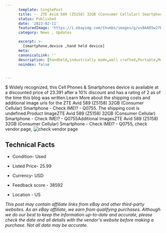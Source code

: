 ```yaml
---
      template: SinglePost
      title: -- ZTE Avid 589 (Z5158) 32GB (Consumer Cellular) Smartphone - Check IMEI? - Q0755
      status: Published
      date: '2023-02-11'
      featuredImage: 'https://i.ebayimg.com/thumbs/images/g/vs8AAOSwJ7Bj5TFB/s-l225.jpg'
      category: News , Updates

      excerpt: >-
        [smartphone,device ,hand held device]
      meta:
      canonicalLink: ''
      description: [handheld,industrially made,well crafted,Portable,Mobile,Compact,Convenient,Lightweight,Maneuverable,Man-portable,Miniature,Carriable,Hand-held,Light,Holdable,Transportable,Mobile device,Pocket-sized,On-the-go,Wireless,Cordless,Compact size,Convenient size, smartphone,device ,hand held device]
      noindex: false

        
---
```

$
    Widely recognized, this Cell Phones & Smartphones device is available at a discounted price of 23.391 after a 10% discount and has a rating of 2 as of the time this blog was written.Learn More about the shipping costs and additional image urls for the ZTE Avid 589 (Z5158) 32GB (Consumer Cellular) Smartphone - Check IMEI? - Q0755. The shipping cost is undefined.Product ImageZTE Avid 589 (Z5158) 32GB (Consumer Cellular) Smartphone - Check IMEI? - Q0755Additional ImagesZTE Avid 589 (Z5158) 32GB (Consumer Cellular) Smartphone - Check IMEI? - Q0755, check vendor page, ![check vendor page](https://origin-galleryplus.ebayimg.com/ws/web/144937831215_2_0_1/225x225.jpg,https://origin-galleryplus.ebayimg.com/ws/web/144937831215_3_0_1/225x225.jpg,https://origin-galleryplus.ebayimg.com/ws/web/144937831215_4_0_1/225x225.jpg,https://origin-galleryplus.ebayimg.com/ws/web/144937831215_5_0_1/225x225.jpg,https://origin-galleryplus.ebayimg.com/ws/web/144937831215_6_0_1/225x225.jpg,https://origin-galleryplus.ebayimg.com/ws/web/144937831215_7_0_1/225x225.jpg,https://origin-galleryplus.ebayimg.com/ws/web/144937831215_8_0_1/225x225.jpg)
    
    

 ## Technical Facts 



     
      

 - Condition- Used 


      

 - Listed Price- 25.99 


      

 - Currency- USD 


      

 - Feedback score - 38592 


      

 - Location - US 


      
      

 *_This post may contain affiliate links from eBay and other third-party websites. As an eBay affiliate, we earn from qualifying purchases. Although we do our best to keep the information up-to-date and accurate, please check the date and all details with the vendor's website before making a purchase. Not all data may be accurate._*



    
    
    
    
    